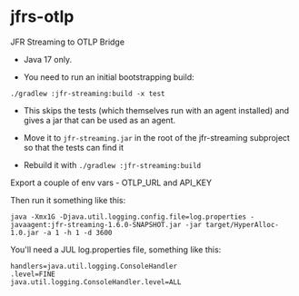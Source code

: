 # jfrs-otlp
JFR Streaming to OTLP Bridge

* Java 17 only.

* You need to run an initial bootstrapping build:

```
./gradlew :jfr-streaming:build -x test
```

* This skips the tests (which themselves run with an agent installed) and gives a jar that can be used as an agent.

* Move it to `jfr-streaming.jar` in the root of the jfr-streaming subproject so that the tests can find it

* Rebuild it with `./gradlew :jfr-streaming:build`

Export a couple of env vars - OTLP_URL and API_KEY

Then run it something like this:

```
java -Xmx1G -Djava.util.logging.config.file=log.properties -javaagent:jfr-streaming-1.6.0-SNAPSHOT.jar -jar target/HyperAlloc-1.0.jar -a 1 -h 1 -d 3600
```

You'll need a JUL log.properties file, something like this:

```
handlers=java.util.logging.ConsoleHandler
.level=FINE
java.util.logging.ConsoleHandler.level=ALL
```
